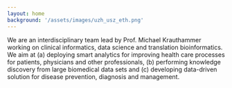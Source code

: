 ```yaml
---
layout: home
background: '/assets/images/uzh_usz_eth.png'
---
```


We are an interdisciplinary team lead by Prof. Michael Krauthammer working on clinical informatics, data science and translation bioinformatics. We aim at (a) deploying smart analytics for improving health care processes for patients, physicians and other professionals, (b) performing knowledge discovery from large biomedical data sets and (c) developing data-driven solution for disease prevention, diagnosis and  management. 
